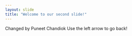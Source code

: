 ```yaml
---
layout: slide
title: "Welcome to our second slide!"
---
```

Changed by Puneet Chandiok
Use the left arrow to go back!
